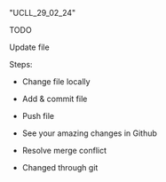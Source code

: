 "UCLL_29_02_24"

TODO 

Update file 

Steps:
* Change file locally
* Add & commit file
* Push file
* See your amazing changes in Github

* Resolve merge conflict
* Changed through git

